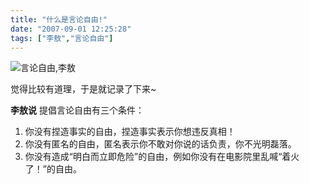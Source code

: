 ```yaml
---
title: "什么是言论自由!"
date: "2007-09-01 12:25:28"
tags: ["李敖","言论自由"]
---
```



![](http://attachment.soulteary.com/wp/2007/09/FreeTalk.gif "言论自由,李敖")

觉得比较有道理，于是就记录了下来~

**李敖说** 提倡言论自由有三个条件：

1. 你没有捏造事实的自由，捏造事实表示你想违反真相！
2. 你没有匿名的自由，匿名表示你不敢对你说的话负责，你不光明磊落。
3. 你没有造成“明白而立即危险”的自由，例如你没有在电影院里乱喊“着火了！”的自由。

